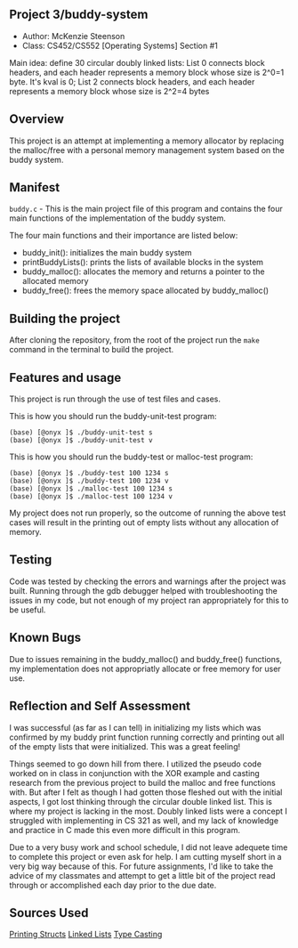 ## Project 3/buddy-system 

* Author: McKenzie Steenson
* Class: CS452/CS552 [Operating Systems] Section #1

Main idea: define 30 circular doubly linked lists:
List 0 connects block headers, and each header
represents a memory block whose size is 2^0=1 byte.
It's kval is 0;
List 2 connects block headers, and each header represents a memory block whose size is 2^2=4 bytes

## Overview

This project is an attempt at implementing a memory allocator by replacing the malloc/free with a personal memory management system based on the buddy system.


## Manifest

`buddy.c` - This is the main project file of this program and contains the four main functions of the implementation of the buddy system. 

The four main functions and their importance are listed below:

- buddy_init(): initializes the main buddy system
- printBuddyLists(): prints the lists of available blocks in the system
- buddy_malloc(): allocates the memory and returns a pointer to the allocated memory
- buddy_free(): frees the memory space allocated by buddy_malloc()

## Building the project

After cloning the repository, from the root of the project run the `make` command in the terminal to build the project. 

## Features and usage

This project is run through the use of test files and cases.

This is how you should run the buddy-unit-test program:
```
(base) [@onyx ]$ ./buddy-unit-test s
(base) [@onyx ]$ ./buddy-unit-test v
```

This is how you should run the buddy-test or malloc-test program:
```
(base) [@onyx ]$ ./buddy-test 100 1234 s
(base) [@onyx ]$ ./buddy-test 100 1234 v
(base) [@onyx ]$ ./malloc-test 100 1234 s
(base) [@onyx ]$ ./malloc-test 100 1234 v
```

My project does not run properly, so the outcome of running the above test cases will result in the printing out of empty lists without any allocation of memory.

## Testing

Code was tested by checking the errors and warnings after the project was built. Running through the gdb debugger helped with troubleshooting the issues in my code, but not enough of my project ran appropriately for this to be useful.

## Known Bugs

Due to issues remaining in the buddy_malloc() and buddy_free() functions, my implementation does not appropriatly allocate or free memory for user use. 

## Reflection and Self Assessment

I was successful (as far as I can tell) in initializing my lists which was confirmed by my buddy print function running correctly and printing out all of the empty lists that were initialized. This was a great feeling!

Things seemed to go down hill from there. I utilized the pseudo code worked on in class in conjunction with the XOR example and casting research from the previous project to build the malloc and free functions with. But after I felt as though I had gotten those fleshed out with the initial aspects, I got lost thinking through the circular double linked list. This is where my project is lacking in the most. Doubly linked lists were a concept I struggled with implementing in CS 321 as well, and my lack of knowledge and practice in C made this even more difficult in this program.

Due to a very busy work and school schedule, I did not leave adequete time to complete this project or even ask for help. I am cutting myself short in a very big way because of this. For future assignments, I'd like to take the advice of my classmates and attempt to get a little bit of the project read through or accomplished each day prior to the due date. 

## Sources Used
[Printing Structs](https://stackoverflow.com/questions/41304497/print-the-structure-fields-and-values-in-c)
[Linked Lists](https://stackoverflow.com/questions/20418624/how-to-check-if-a-linked-list-is-empty)
[Type Casting](https://www.tutorialspoint.com/cprogramming/c_type_casting.htm)